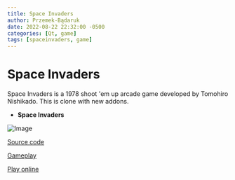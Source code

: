 ```yaml
---
title: Space Invaders
author: Przemek-Bądaruk
date: 2022-08-22 22:32:00 -0500
categories: [Qt, game]
tags: [spaceinvaders, game]
---
```


# Space Invaders
Space Invaders is a 1978 shoot 'em up arcade game developed by Tomohiro Nishikado. This is clone with new addons.


* **Space Invaders**

![Image](https://user-images.githubusercontent.com/28188300/185905836-08c2c93a-25e7-4dbb-b77f-1426392a492b.gif)

[Source code](https://github.com/Przemekkkth/SpaceInvanders_Qt-Cpp)

[Gameplay](https://youtu.be/Ax7pYgQ_94g)

[Play online](/assets/games/spaceinvaders/index.html)



